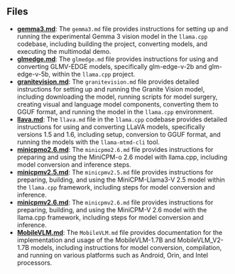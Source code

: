 
## Files
- **[gemma3.md](multimodal/gemma3.md.driver.md)**: The `gemma3.md` file provides instructions for setting up and running the experimental Gemma 3 vision model in the `llama.cpp` codebase, including building the project, converting models, and executing the multimodal demo.
- **[glmedge.md](multimodal/glmedge.md.driver.md)**: The `glmedge.md` file provides instructions for using and converting GLMV-EDGE models, specifically glm-edge-v-2b and glm-edge-v-5b, within the `llama.cpp` project.
- **[granitevision.md](multimodal/granitevision.md.driver.md)**: The `granitevision.md` file provides detailed instructions for setting up and running the Granite Vision model, including downloading the model, running scripts for model surgery, creating visual and language model components, converting them to GGUF format, and running the model in the `llama.cpp` environment.
- **[llava.md](multimodal/llava.md.driver.md)**: The `llava.md` file in the `llama.cpp` codebase provides detailed instructions for using and converting LLaVA models, specifically versions 1.5 and 1.6, including setup, conversion to GGUF format, and running the models with the `llama-mtmd-cli` tool.
- **[minicpmo2.6.md](multimodal/minicpmo2.6.md.driver.md)**: The `minicpmo2.6.md` file provides instructions for preparing and using the MiniCPM-o 2.6 model with llama.cpp, including model conversion and inference steps.
- **[minicpmv2.5.md](multimodal/minicpmv2.5.md.driver.md)**: The `minicpmv2.5.md` file provides instructions for preparing, building, and using the MiniCPM-Llama3-V 2.5 model within the `llama.cpp` framework, including steps for model conversion and inference.
- **[minicpmv2.6.md](multimodal/minicpmv2.6.md.driver.md)**: The `minicpmv2.6.md` file provides instructions for preparing, building, and using the MiniCPM-V 2.6 model with the llama.cpp framework, including steps for model conversion and inference.
- **[MobileVLM.md](multimodal/MobileVLM.md.driver.md)**: The `MobileVLM.md` file provides documentation for the implementation and usage of the MobileVLM-1.7B and MobileVLM_V2-1.7B models, including instructions for model conversion, compilation, and running on various platforms such as Android, Orin, and Intel processors.
